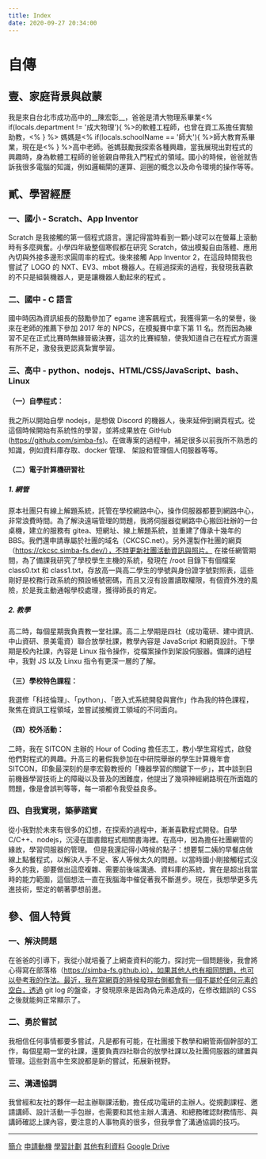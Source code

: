 ```yaml
---
title: Index
date: 2020-09-27 20:34:00
---
```



# 自傳

## 壹、家庭背景與啟蒙
我是來自台北市成功高中的__陳宏彰__，爸爸是清大物理系畢業<% if(locals.department != '成大物理'){ %>的軟體工程師，也曾在資工系擔任實驗助教，<% } %> 媽媽是<% if(locals.schoolName == '師大'){ %>師大教育系畢業，現在是<% } %>高中老師。爸媽鼓勵我探索各種興趣，當我展現出對程式的興趣時，身為軟體工程師的爸爸親自帶我入門程式的領域。國小的時候，爸爸就告訴我很多電腦的知識，例如邏輯閘的運算、迴圈的概念以及命令環境的操作等等。

## 貳、學習經歷
### 一、國小 - Scratch、App Inventor
Scratch 是我接觸的第一個程式語言。還記得當時看到一顆小球可以在螢幕上滾動時有多麼興奮。小學四年級整個寒假都在研究 Scratch，做出模擬自由落體、應用內切與外接多邊形求圓周率的程式。後來接觸 App Inventor 2，在這段時間我也嘗試了 LOGO 的 NXT、EV3、mbot 機器人。在經過探索的過程，我發現我喜歡的不只是組裝機器人，更是讓機器人動起來的程式 。

### 二、國中 - C 語言
國中時因為資訊組長的鼓勵參加了 egame 達客飆程式，我獲得第一名的榮譽，後來在老師的推薦下參加 2017 年的 NPCS，在模擬賽中拿下第 11 名。然而因為練習不足在正式比賽時無緣晉級決賽，這次的比賽經驗，使我知道自己在程式方面還有所不足，激發我更認真紮實學習。

### 三、高中 - python、nodejs、HTML/CSS/JavaScript、bash、Linux
#### （一）自學程式：
我之所以開始自學 nodejs，是想做 Discord 的機器人，後來延伸到網頁程式。從這個時候開始有系統性的學習，並將成果放在 GitHub (https://github.com/simba-fs)。在做專案的過程中，補足很多以前我所不熟悉的知識，例如資料庫存取、docker 管理、 架設和管理個人伺服器等等。

#### （二）電子計算機研習社
##### 1. 網管
原本社團只有線上解題系統，託管在學校網路中心，操作伺服器都要到網路中心，非常浪費時間。為了解決遠端管理的問題，我將伺服器從網路中心搬回社辦的一台桌機，建立的服務有 gitea、短網址、線上解題系統，並重建了傳承十幾年的 BBS。我們還申請專屬於社團的域名（CKCSC.net）。另外還製作社團的網頁（https://ckcsc.simba-fs.dev/），不時更新社團活動資訊與照片。
在接任網管期間，為了備課我研究了學校學生主機的系統，發現在 /root 目錄下有個檔案 class0.txt 和 class1.txt，存放高一與高二學生的學號與身份證字號對照表，這些剛好是校務行政系統的預設帳號密碼，而且又沒有設置讀取權限，有個資外洩的風險，於是我主動通報學校處理，獲得師長的肯定。

##### 2. 教學
高二時，每個星期我負責教一堂社課。高二上學期是四社（成功電研、建中資訊、中山資研、景美電資）聯合放學社課，教學內容是 JavaScript 和網頁設計。下學期是校內社課，內容是 Linux 指令操作，從檔案操作到架設伺服器。備課的過程中，我對 JS 以及 Linxu 指令有更深一層的了解。

#### （三）學校特色課程：
我選修「科技倫理」、「python」、「嵌入式系統開發與實作」作為我的特色課程，聚焦在資訊工程領域，並嘗試接觸資工領域的不同面向。

#### （四）校外活動：
二時，我在 SITCON 主辦的 Hour of Coding 擔任志工，教小學生寫程式，啟發他們對程式的興趣。升高三的暑假我參加在中研院舉辦的學生計算機年會 SITCON，印象最深刻的是李宏毅教授的「機器學習的關鍵下一步」，其中談到目前機器學習技術上的障礙以及普及的困難度，他提出了幾項神經網路現在所面臨的問題，像是會誤判等等，每一項都令我受益良多。

### 四、自我實現，築夢踏實
 從小我對於未來有很多的幻想，在探索的過程中，漸漸喜歡程式開發。自學 C/C++、nodejs，沉浸在圖書館程式相關書海裡。在高中，因為擔任社團網管的緣故，學習伺服器的管理。
但是我還記得小時候的點子：想要幫二姨的早餐店做線上點餐程式，以解決人手不足、客人等候太久的問題。以當時國小剛接觸程式沒多久的我，卻要做出這麼複雜、需要前後端溝通、資料庫的系統，實在是超出我當時的能力範圍，這個想法一直在我腦海中催促著我不斷進步。現在，我想學更多先進技術，堅定的朝著夢想前進。

## 參、個人特質
### 一、解決問題
在爸爸的引導下，我從小就培養了上網查資料的能力。探討完一個問題後，我會將心得寫在部落格（https://simba-fs.github.io），如果其他人也有相同問題，也可以參考我的作法。最近，我在寫網頁的時候發現右側都會有一個不屬於任何元素的空白，透過 git log 的盤查，才發現原來是因為偽元素造成的，在修改錯誤的 CSS 之後就能夠正常顯示了。
### 二、勇於嘗試
我相信任何事情都要多嘗試，凡是都有可能，在社團接下教學和網管兩個幹部的工作，每個星期一堂的社課，還要負責四社聯合的放學社課以及社團伺服器的建置與管理。這些對高中生來說都是新的嘗試，拓展新視野。

### 三、溝通協調
我曾經和友社的夥伴一起主辦聯課活動，擔任成功電研的主辦人。從規劃課程、邀請講師、設計活動一手包辦，也需要和其他主辦人溝通、和總務確認財務情形、與講師確認上課內容，要注意的人事物真的很多，但我學會了溝通協調的技巧。

---

[簡介](./introduce.html)
[申請動機](./applyMotiv.html)
[學習計劃](./studyPlan.html)
[其他有利資料](./others.html)
[Google Drive](https://drive.google.com/drive/folders/1XzGUj6r_uHXHeu4YsjgJrfocU4JN97yf?usp=sharing)

